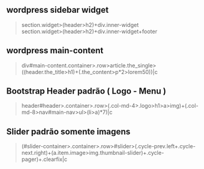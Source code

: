 ## wordpress sidebar widget

> section.widget>(header>h2)+div.inner-widget    
> section.widget>(header>h2)+div.inner-widget+footer

## wordpress main-content

> div#main-content.container>.row>article.the_single>((header.the_title>h1)+(.the_content>p*2>lorem50))|c   

## Bootstrap Header padrão ( Logo - Menu )

> header#header>.container>.row>(.col-md-4>.logo>h1>a>img)+(.col-md-8>nav#main-nav>ul>(li>a)*7)|c

## Slider padrão somente imagens

> (#slider-container>.container>.row>#slider>(.cycle-prev.left+.cycle-next.right)+(a.item.image>img.thumbnail-slider)+.cycle-pager)+.clearfix|c
